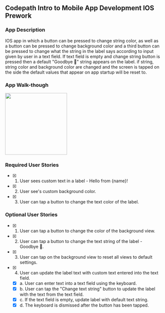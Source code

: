 ## Codepath Intro to Mobile App Development IOS Prework

### App Description
IOS app in which a button can be pressed to change string color, as well as a button can be pressed to change background color and a third button can be pressed to change what the string in the label says according to input given by user in a text field. If text field is empty and change string button is pressed then a default "Goodbye 👋" string appears on the label. if string, string color and background color are changed and the screen is tapped on the side the default values that appear on app startup will be reset to.

### App Walk-though


<img src="https://i.imgur.com/gmtqewF.gif" width=200><br>


### Required User Stories
- [x] 1. User sees custom text in a label - Hello from {name}!
- [x] 2. User see's custom background color.
- [x] 3. User can tap a button to change the text color of the label.

### Optional User Stories
- [x] 1. User can tap a button to change the color of the background view.
- [x] 2. User can tap a button to change the text string of the label - Goodbye 👋.
- [x] 3. User can tap on the background view to reset all views to default settings.
- [x] 4. User can update the label text with custom text entered into the text field.
   - [x] a. User can enter text into a text field using the keyboard.
   - [x] b. User can tap the "Change text string" button to update the label with the text from the text field.
   - [x] c. If the text field is empty, update label with default text string.
   - [x] d. The keyboard is dismissed after the button has been tapped.
